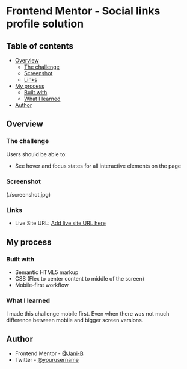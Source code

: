 # Frontend Mentor - Social links profile solution

## Table of contents

- [Overview](#overview)
  - [The challenge](#the-challenge)
  - [Screenshot](#screenshot)
  - [Links](#links)
- [My process](#my-process)
  - [Built with](#built-with)
  - [What I learned](#what-i-learned)
- [Author](#author)

## Overview

### The challenge

Users should be able to:

- See hover and focus states for all interactive elements on the page

### Screenshot

(./screenshot.jpg)

### Links

- Live Site URL: [Add live site URL here](https://your-live-site-url.com)

## My process

### Built with

- Semantic HTML5 markup
- CSS (Flex to center content to middle of the screen)
- Mobile-first workflow

### What I learned

I made this challenge mobile first. Even when there was not much difference between mobile and bigger screen versions.

## Author

- Frontend Mentor - [@Jani-B](https://www.frontendmentor.io/profile/Jani-B)
- Twitter - [@yourusername](https://www.twitter.com/yourusername)
